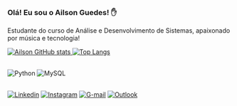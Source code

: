 ### Olá! Eu sou o Ailson Guedes! ✋



Estudante do curso de Análise e Desenvolvimento de Sistemas, apaixonado por música e tecnologia!

[![Ailson GitHub stats](https://github-readme-stats.vercel.app/api?username=ailsonguedes&show_icons=true&theme=cobalt) ![Top Langs](https://github-readme-stats.vercel.app/api/top-langs/?username=ailsonguedes&layout=compact)](https://github.com/anuraghazra/github-readme-stats)


<div style="display: inline_block"><br/>
    <img alt="Python" alt="python" src="https://img.shields.io/badge/Python-3776AB?style=for-the-badge&logo=python&logoColor=white"/>
    <img alt="MySQL" alt="mysql" src="https://img.shields.io/badge/MySQL-00000F?style=for-the-badge&logo=mysql&logoColor=white"/>
</div><br/>


[![Linkedin](https://img.shields.io/badge/LinkedIn-0077B5?style=for-the-badge&logo=linkedin&logoColor=white)](https://www.linkedin.com/in/ailson-guedes-059795149/)
[![Instagram](https://img.shields.io/badge/Instagram-E4405F?style=for-the-badge&logo=instagram&logoColor=white)](https://www.instagram.com/ailson_guedes/)
[![G-mail](https://img.shields.io/badge/Gmail-D14836?style=for-the-badge&logo=gmail&logoColor=white)](mailto:ailsonsixseven@gmail.com)
[![Outlook](https://img.shields.io/badge/Microsoft_Outlook-0078D4?style=for-the-badge&logo=microsoft-outlook&logoColor=white)](mailto:ailsonlfonseca@outlook.com)

